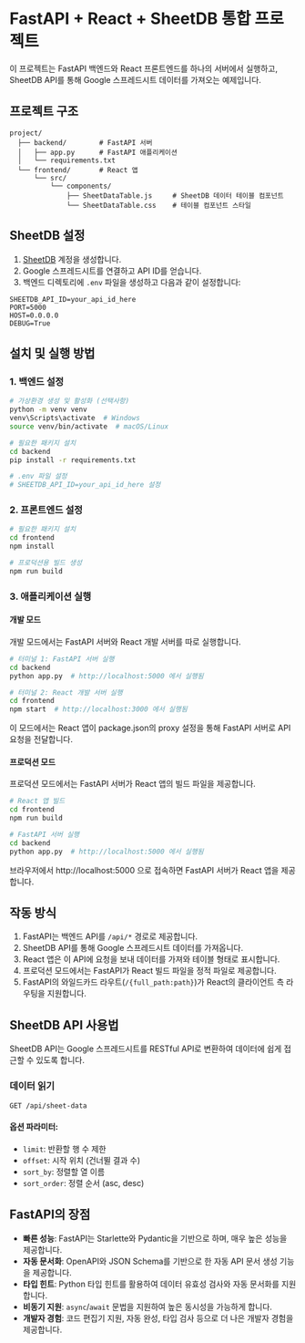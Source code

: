 # FastAPI + React + SheetDB 통합 프로젝트

이 프로젝트는 FastAPI 백엔드와 React 프론트엔드를 하나의 서버에서 실행하고, SheetDB API를 통해 Google 스프레드시트 데이터를 가져오는 예제입니다.

## 프로젝트 구조

```
project/
  ├── backend/        # FastAPI 서버
  │   ├── app.py      # FastAPI 애플리케이션
  │   └── requirements.txt
  └── frontend/       # React 앱
      └── src/
          └── components/
              ├── SheetDataTable.js     # SheetDB 데이터 테이블 컴포넌트
              └── SheetDataTable.css    # 테이블 컴포넌트 스타일
```

## SheetDB 설정

1. [SheetDB](https://sheetdb.io/) 계정을 생성합니다.
2. Google 스프레드시트를 연결하고 API ID를 얻습니다.
3. 백엔드 디렉토리에 `.env` 파일을 생성하고 다음과 같이 설정합니다:

```
SHEETDB_API_ID=your_api_id_here
PORT=5000
HOST=0.0.0.0
DEBUG=True
```

## 설치 및 실행 방법

### 1. 백엔드 설정

```bash
# 가상환경 생성 및 활성화 (선택사항)
python -m venv venv
venv\Scripts\activate  # Windows
source venv/bin/activate  # macOS/Linux

# 필요한 패키지 설치
cd backend
pip install -r requirements.txt

# .env 파일 설정
# SHEETDB_API_ID=your_api_id_here 설정
```

### 2. 프론트엔드 설정

```bash
# 필요한 패키지 설치
cd frontend
npm install

# 프로덕션용 빌드 생성
npm run build
```

### 3. 애플리케이션 실행

#### 개발 모드

개발 모드에서는 FastAPI 서버와 React 개발 서버를 따로 실행합니다.

```bash
# 터미널 1: FastAPI 서버 실행
cd backend
python app.py  # http://localhost:5000 에서 실행됨

# 터미널 2: React 개발 서버 실행
cd frontend
npm start  # http://localhost:3000 에서 실행됨
```

이 모드에서는 React 앱이 package.json의 proxy 설정을 통해 FastAPI 서버로 API 요청을 전달합니다.

#### 프로덕션 모드

프로덕션 모드에서는 FastAPI 서버가 React 앱의 빌드 파일을 제공합니다.

```bash
# React 앱 빌드
cd frontend
npm run build

# FastAPI 서버 실행
cd backend
python app.py  # http://localhost:5000 에서 실행됨
```

브라우저에서 http://localhost:5000 으로 접속하면 FastAPI 서버가 React 앱을 제공합니다.

## 작동 방식

1. FastAPI는 백엔드 API를 `/api/*` 경로로 제공합니다.
2. SheetDB API를 통해 Google 스프레드시트 데이터를 가져옵니다.
3. React 앱은 이 API에 요청을 보내 데이터를 가져와 테이블 형태로 표시합니다.
4. 프로덕션 모드에서는 FastAPI가 React 빌드 파일을 정적 파일로 제공합니다.
5. FastAPI의 와일드카드 라우트(`/{full_path:path}`)가 React의 클라이언트 측 라우팅을 지원합니다.

## SheetDB API 사용법

SheetDB API는 Google 스프레드시트를 RESTful API로 변환하여 데이터에 쉽게 접근할 수 있도록 합니다.

### 데이터 읽기

```
GET /api/sheet-data
```

#### 옵션 파라미터:

- `limit`: 반환할 행 수 제한
- `offset`: 시작 위치 (건너뛸 결과 수)
- `sort_by`: 정렬할 열 이름
- `sort_order`: 정렬 순서 (asc, desc)

## FastAPI의 장점

- **빠른 성능**: FastAPI는 Starlette와 Pydantic을 기반으로 하며, 매우 높은 성능을 제공합니다.
- **자동 문서화**: OpenAPI와 JSON Schema를 기반으로 한 자동 API 문서 생성 기능을 제공합니다.
- **타입 힌트**: Python 타입 힌트를 활용하여 데이터 유효성 검사와 자동 문서화를 지원합니다.
- **비동기 지원**: `async`/`await` 문법을 지원하여 높은 동시성을 가능하게 합니다.
- **개발자 경험**: 코드 편집기 지원, 자동 완성, 타입 검사 등으로 더 나은 개발자 경험을 제공합니다. 